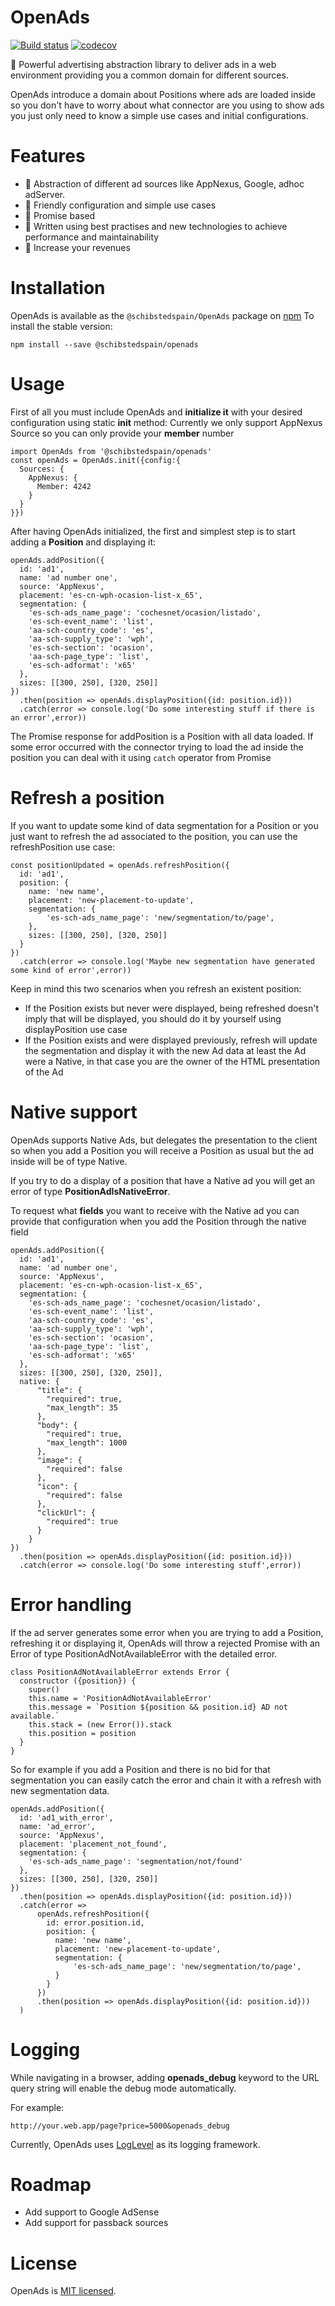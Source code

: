 # OpenAds 

[![Build status](https://travis-ci.org/scm-spain/OpenAds.svg?branch=master)](https://travis-ci.org/scm-spain/OpenAds) [![codecov](https://codecov.io/gh/scm-spain/OpenAds/branch/master/graph/badge.svg)](https://codecov.io/gh/scm-spain/OpenAds)

:rocket: Powerful advertising abstraction library to deliver ads in a web environment providing you a common domain for different sources.

OpenAds introduce a domain about Positions where ads are loaded inside so you don't have to worry about what connector
are you using to show ads you just only need to know a simple use cases and initial configurations.

# Features

* :dolls: Abstraction of different ad sources like AppNexus, Google, adhoc adServer.
* :gift: Friendly configuration and simple use cases
* :incoming_envelope: Promise based
* :mag_right: Written using best practises and new technologies to achieve performance and maintainability
* :money_with_wings: Increase your revenues


# Installation
OpenAds is available as the ```@schibstedspain/OpenAds``` package on [npm](https://www.npmjs.com/)
To install the stable version:
```
npm install --save @schibstedspain/openads
```

# Usage
First of all you must include OpenAds and **initialize it** with your desired configuration using static **init** method:
Currently we only support AppNexus Source so you can only provide your **member** number

```ecmascript 6
import OpenAds from '@schibstedspain/openads'
const openAds = OpenAds.init({config:{
  Sources: {
    AppNexus: {
      Member: 4242
    }
  }
}})
```

After having OpenAds initialized, the first and simplest step is to start adding a **Position** and displaying it:
```ecmascript 6
openAds.addPosition({
  id: 'ad1',
  name: 'ad number one',
  source: 'AppNexus',
  placement: 'es-cn-wph-ocasion-list-x_65',
  segmentation: {
    'es-sch-ads_name_page': 'cochesnet/ocasion/listado',
    'es-sch-event_name': 'list',
    'aa-sch-country_code': 'es',
    'aa-sch-supply_type': 'wph',
    'es-sch-section': 'ocasion',
    'aa-sch-page_type': 'list',
    'es-sch-adformat': 'x65'
  },
  sizes: [[300, 250], [320, 250]]
})
  .then(position => openAds.displayPosition({id: position.id}))
  .catch(error => console.log('Do some interesting stuff if there is an error',error))      
```
The Promise response for addPosition is a Position with all data loaded.
If some error occurred with the connector trying to load the ad inside the position you can deal with it 
using ```catch``` operator from Promise

# Refresh a position

If you want to update some kind of data segmentation for a Position or you just want to refresh the ad associated
to the position, you can use the refreshPosition use case:

```ecmascript 6
const positionUpdated = openAds.refreshPosition({
  id: 'ad1',
  position: {
    name: 'new name',
    placement: 'new-placement-to-update',
    segmentation: {
        'es-sch-ads_name_page': 'new/segmentation/to/page',        
    },
    sizes: [[300, 250], [320, 250]]
  }
}) 
  .catch(error => console.log('Maybe new segmentation have generated some kind of error',error))      
```
Keep in mind this two scenarios when you refresh an existent position:

* If the Position exists but never were displayed, being refreshed doesn't imply that will be displayed,
 you should do it by yourself using displayPosition use case
* If the Position exists and were displayed previously, refresh will update the segmentation and display it
 with the new Ad data at least the Ad were a Native, in that case you are the owner of the HTML presentation of the Ad


# Native support

OpenAds supports Native Ads, but delegates the presentation to the client so when you add a Position you will
receive a Position as usual but the ad inside will be of type Native.

If you try to do a display of a position that have a Native ad you will get an error of type **PositionAdIsNativeError**.

To request what **fields** you want to receive with the Native ad you can provide that configuration when you add the Position through the native field 
```ecmascript 6
openAds.addPosition({
  id: 'ad1',
  name: 'ad number one',
  source: 'AppNexus',
  placement: 'es-cn-wph-ocasion-list-x_65',
  segmentation: {
    'es-sch-ads_name_page': 'cochesnet/ocasion/listado',
    'es-sch-event_name': 'list',
    'aa-sch-country_code': 'es',
    'aa-sch-supply_type': 'wph',
    'es-sch-section': 'ocasion',
    'aa-sch-page_type': 'list',
    'es-sch-adformat': 'x65'
  },
  sizes: [[300, 250], [320, 250]],
  native: {
      "title": {
        "required": true,
        "max_length": 35
      },
      "body": {
        "required": true,
        "max_length": 1000
      },
      "image": {
        "required": false
      },
      "icon": {
        "required": false
      },
      "clickUrl": {
        "required": true
      }
    }
})
  .then(position => openAds.displayPosition({id: position.id}))
  .catch(error => console.log('Do some interesting stuff',error))      
``` 

# Error handling

If the ad server generates some error when you are trying to add a Position, refreshing it or displaying it,
OpenAds will throw a rejected Promise with an Error of type PositionAdNotAvailableError with the detailed error.

```ecmascript 6
class PositionAdNotAvailableError extends Error {
  constructor ({position}) {
    super()
    this.name = 'PositionAdNotAvailableError'
    this.message = `Position ${position && position.id} AD not available.`
    this.stack = (new Error()).stack
    this.position = position
  }
}
```
So for example if you add a Position and there is no bid for that segmentation you can easily catch the error
and chain it with a refresh with new segmentation data.

```ecmascript 6
openAds.addPosition({
  id: 'ad1_with_error',
  name: 'ad_error',
  source: 'AppNexus',
  placement: 'placement_not_found',
  segmentation: {
    'es-sch-ads_name_page': 'segmentation/not/found'    
  },
  sizes: [[300, 250], [320, 250]]
})
  .then(position => openAds.displayPosition({id: position.id}))
  .catch(error => 
      openAds.refreshPosition({
        id: error.position.id,
        position: {
          name: 'new name',
          placement: 'new-placement-to-update',
          segmentation: {
              'es-sch-ads_name_page': 'new/segmentation/to/page',        
          }
        }
      })
      .then(position => openAds.displayPosition({id: position.id}))
  )      
```

# Logging

While navigating in a browser, adding **openads_debug** keyword to the URL query string will enable the debug mode automatically.

For example:
```
http://your.web.app/page?price=5000&openads_debug
```

Currently, OpenAds uses [LogLevel](https://github.com/pimterry/loglevel) as its logging framework.

# Roadmap

* Add support to Google AdSense
* Add support for passback sources


# License
OpenAds is [MIT licensed](./LICENSE).